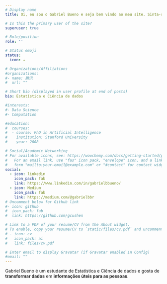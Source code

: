 ```yaml
---
# Display name
title: Oi, eu sou o Gabriel Bueno e seja bem vindo ao meu site. Sinta-se a vontade para entrar em contato comigo através das minhas redes sociais ficarei feliz em ajudar.

# Is this the primary user of the site?
superuser: true

# Role/position
role: ''

# Status emoji
status:
  icon: ☕️

# Organizations/Affiliations
#organizations:
#- name: 腾讯
#  url: ""

# Short bio (displayed in user profile at end of posts)
bio: Estatística e Ciência de dados

#interests:
#- Data Science
#- Computation

#education:
#  courses:
#  - course: PhD in Artificial Intelligence
#    institution: Stanford University
#    year: 2008

# Social/Academic Networking
# For available icons, see: https://wowchemy.com/docs/getting-started/page-builder/#icons
#   For an email link, use "fas" icon pack, "envelope" icon, and a link in the
#   form "mailto:your-email@example.com" or "#contact" for contact widget.
social:
  - icon: linkedin
    icon_pack: fab
    link: https://www.linkedin.com/in/gabrielbbueno/
  - icon: Medium
    icon_pack: fab
    link: https://medium.com/@gabrielbbr
# Uncomment below for Github link
#- icon: github
#  icon_pack: fab
#  link: https://github.com/gcushen

# Link to a PDF of your resume/CV from the About widget.
# To enable, copy your resume/CV to `static/files/cv.pdf` and uncomment the lines below.
# - icon: cv
#   icon_pack: ai
#   link: files/cv.pdf

# Enter email to display Gravatar (if Gravatar enabled in Config)
#email: ""
---
```


 Gabriel Bueno é um estudante de Estatística e Ciência de dados e gosta de **transformar dados** em **informações úteis para as pessoas**.
 
